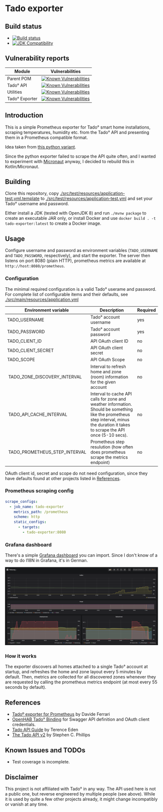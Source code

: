 # Tado exporter


## Build status

- [![Build status](https://github.com/easimon/tado-exporter/workflows/Docker%20container%20build/badge.svg)](https://github.com/easimon/tado-exporter/packages)
- [![JDK Compatibility](https://github.com/easimon/tado-exporter/workflows/JDK%20compatibility%20tests/badge.svg)](https://github.com/easimon/tado-exporter/actions?query=workflow%3A%22JDK%20compatibility%20tests%22)

## Vulnerability reports

| Module         | Vulnerabilities |
|----------------|-----------------|
| Parent POM     | [![Known Vulnerabilities](https://snyk.io/test/github/easimon/tado-exporter/badge.svg?targetFile=pom.xml)](https://snyk.io/test/github/easimon/tado-exporter?targetFile=pom.xml) |
| Tado° API      | [![Known Vulnerabilities](https://snyk.io/test/github/easimon/tado-exporter/badge.svg?targetFile=tado-api/pom.xml)](https://snyk.io/test/github/easimon/tado-exporter?targetFile=tado-api/pom.xml) |
| Utilities      | [![Known Vulnerabilities](https://snyk.io/test/github/easimon/tado-exporter/badge.svg?targetFile=tado-util/pom.xml)](https://snyk.io/test/github/easimon/tado-exporter?targetFile=tado-util/pom.xml) |
| Tado° Exporter | [![Known Vulnerabilities](https://snyk.io/test/github/easimon/tado-exporter/badge.svg?targetFile=tado-exporter/pom.xml)](https://snyk.io/test/github/easimon/tado-exporter?targetFile=tado-exporter/pom.xml) |

## Introduction

This is a simple Prometheus exporter for Tado° smart home installations, scraping temperatures, humidity etc. from
the Tado° API and presenting them in a Prometheus compatible format.

Idea taken from [this python variant](https://github.com/vide/tado-exporter).

Since the python exporter failed to scrape the API quite often, and I wanted to experiment with
[Micronaut](https://micronaut.io/) anyway, I decided to rebuild this in Kotlin/Micronaut.

## Building

Clone this repository, copy
[./src/test/resources/application-test.yml.template](./src/test/resources/application-test.yml.template) to
[./src/test/resources/application-test.yml](./src/test/resources/application-test.yml) and set your Tado° username and
password.

Either install a JDK (tested with OpenJDK 8) and run `./mvnw package` to create an executable JAR only,
or install Docker and use `docker build . -t tado-exporter:latest` to create a Docker image.

## Usage

Configure username and password as environment variables (`TADO_USERNAME` and `TADO_PASSWORD`, respectively),
and start the exporter. The server then listens on port 8080 (plain HTTP), prometheus metrics are
available at `http://host:8080/prometheus`.

### Configuration

The minimal required configuration is a valid Tado° userame and password.
For complete list of configurable items and their defaults, see
[./src/main/resources/application.yml](./src/main/resources/application.yml)

| Environment variable | Description             | Required |
|----------------------|-------------------------|----------|
| TADO_USERNAME        | Tado° account username  | yes      |
| TADO_PASSWORD        | Tado° account password  | yes      |
| TADO_CLIENT_ID       | API OAuth client ID     | no       |
| TADO_CLIENT_SECRET   | API OAuth client secret | no       |
| TADO_SCOPE           | API OAuth Scope         | no       |
| TADO_ZONE_DISCOVERY_INTERVAL | Interval to refresh home and zone (room) information for the given account | no |
| TADO_API_CACHE_INTERVAL | Interval to cache API calls for zone and weather information. Should be something like the prometheus step interval, minus the duration it takes to scrape the API once (5-10 secs). | no |
| TADO_PROMETHEUS_STEP_INTERVAL | Prometheus step resulution (how often does prometheus scrape the metrics endpoint) | no |

OAuth client id, secret and scope do not need configuration, since they have defaults found at other projects listed in [References](#references).

### Prometheus scraping config

```yaml
scrape_configs:
  - job_name: tado-exporter
    metrics_path: /prometheus
    scheme: http
    static_configs:
      - targets:
        - tado-exporter:8080
```

### Grafana dashboard

There's a simple [Grafana dashboard](./src/main/grafana/tado-dashboard.json) you can import.
Since I don't know of a way to do I18N in Grafana, it's in German.

![Grafana Dashboard](./src/main/grafana/tado-dashboard-screenshot.png "Grafana dashboard")

### How it works

The exporter discovers all homes attached to a single Tado° account at startup, and refreshes the home and zone
layout every 5 minutes by default. Then, metrics are collected for all discovered zones whenever they are requested
by calling the prometheus metrics endpoint (at most every 55 seconds by default).

## References

- [Tadoº exporter for Prometheus](https://github.com/vide/tado-exporter) by Davide Ferrari
- [OpenHAB Tado° Binding](https://github.com/openhab/openhab-addons/blob/2.5.x/bundles/org.openhab.binding.tado/) for Swagger API definition and OAuth client credentials.
- [Tado API Guide](https://shkspr.mobi/blog/2019/02/tado-api-guide-updated-for-2019/) by Terence Eden
- [The Tado API v2](http://blog.scphillips.com/posts/2017/01/the-tado-api-v2/) by Stephen C. Phillips

## Known Issues and TODOs

- Test coverage is incomplete.

## Disclaimer

This project is not affiliated with Tado° in any way.
The API used here is not a public one, but reverse engineered by multiple people (see above). While it is used by
quite a few other projects already, it might change incompatibly or vanish at any time.

